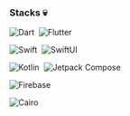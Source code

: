 <!-- ## Hi there 👋


**codeZe-us/codeZe-us** is a ✨ _special_ ✨ repository because its `README.md` (this file) appears on your GitHub profile.

Here are some ideas to get you started:

- 🔭 I’m currently working on ...
- 🌱 I’m currently learning ...
- 👯 I’m looking to collaborate on ...
- 🤔 I’m looking for help with ...
- 💬 Ask me about ...
- 📫 How to reach me: ...
- 😄 Pronouns: ...
- ⚡ Fun fact: ...
-->
### Stacks 💀

![Dart](https://img.shields.io/badge/Dart-05122A?style=flat&logo=dart)&nbsp;
![Flutter](https://img.shields.io/badge/Flutter-02569B?style=flat&logo=flutter)&nbsp;

![Swift](https://img.shields.io/badge/Swift-05122A?style=flat&logo=swift)&nbsp;
![SwiftUI](https://img.shields.io/badge/SwiftUI-000000?style=flat&logo=swift)&nbsp;

![Kotlin](https://img.shields.io/badge/Kotlin-000000?style=flat&logo=kotlin)&nbsp;
![Jetpack Compose](https://img.shields.io/badge/Jetpack_Compose-000000?style=flat&logo=jetpackcompose)&nbsp;

![Firebase](https://img.shields.io/badge/Firebase-ffca28?style=flat&logo=firebase)&nbsp;

![Cairo](https://img.shields.io/badge/Cairo-000000?style=flat&logo=cairo)&nbsp;

<br/>


